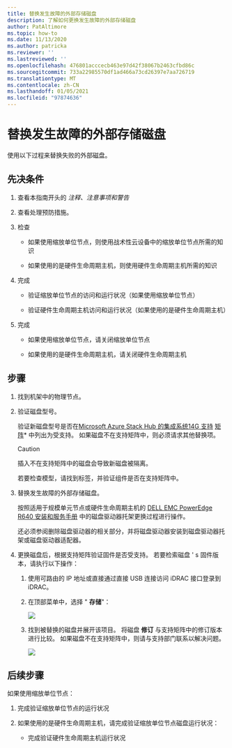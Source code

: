 ```yaml
---
title: 替换发生故障的外部存储磁盘
description: 了解如何更换发生故障的外部存储磁盘
author: PatAltimore
ms.topic: how-to
ms.date: 11/13/2020
ms.author: patricka
ms.reviewer: ''
ms.lastreviewed: ''
ms.openlocfilehash: 476801acccecb463e97d42f38067b2463cfbd86c
ms.sourcegitcommit: 733a22985570df1ad466a73cd26397e7aa726719
ms.translationtype: MT
ms.contentlocale: zh-CN
ms.lasthandoff: 01/05/2021
ms.locfileid: "97874636"
---
```

# <a name="replacing-a-failed-external-storage-disk"></a>替换发生故障的外部存储磁盘

使用以下过程来替换失败的外部磁盘。

## <a name="prerequisites"></a>先决条件

1.  查看本指南开头的 *注释、注意事项和警告*

2.  查看处理预防措施。

3.  检查

    -   如果使用缩放单位节点，则使用战术性云设备中的缩放单位节点所需的知识

    -   如果使用的是硬件生命周期主机，则使用硬件生命周期主机所需的知识

4.  完成

    -   验证缩放单位节点的访问和运行状况（如果使用缩放单位节点）

    -   验证硬件生命周期主机访问和运行状况（如果使用的是硬件生命周期主机）

5.  完成

    -   如果使用缩放单位节点，请关闭缩放单位节点

    -   如果使用的是硬件生命周期主机，请关闭硬件生命周期主机

## <a name="steps"></a>步骤

1.  找到机架中的物理节点。

2.  验证磁盘型号。

    验证新磁盘型号是否在[Microsoft Azure Stack Hub 的集成系统14G 支持](https://www.dell.com/support/home/product-support/product/cloud-for-microsoft-azure-stack14g/docs#q%3Dsupport%20matrix%26sort%3Ddate%20descending%26f%3Alang%3D%5Ben%5D) 
     [矩阵](https://www.dell.com/support/home/product-support/product/cloud-for-microsoft-azure-stack14g/docs#q%3Dsupport%20matrix%26sort%3Ddate%20descending%26f%3Alang%3D%5Ben%5D)* 中列出为受支持。
    如果磁盘不在支持矩阵中，则必须请求其他替换项。
    
    > [!CAUTION]
    > 插入不在支持矩阵中的磁盘会导致新磁盘被隔离。
        
    若要检查模型，请找到标签，并验证组件是否在支持矩阵中。
    
3.  替换发生故障的外部存储磁盘。

    按照适用于规模单元节点或硬件生命周期主机的 [DELL EMC PowerEdge R640 安装和服务手册](https://www.dell.com/support/manuals/us/en/04/poweredge-r640/per640_ism_pub/dell-emc-poweredge-r640-overview?guid=guid-f39be9ba-158c-45e3-b8b1-f07bb750d6d4) 中的磁盘驱动器托架更换过程进行操作。
    
    还必须参阅删除磁盘驱动器的相关部分，并将磁盘驱动器安装到磁盘驱动器托架或磁盘驱动器适配器。
    
4.  更换磁盘后，根据支持矩阵验证固件是否受支持。 若要检索磁盘 \' s 固件版本，请执行以下操作：

    1.  使用可路由的 IP 地址或直接通过直接 USB 连接访问 iDRAC 接口登录到 iDRAC。

    1.  在顶部菜单中，选择 " **存储**"：

        ![](media/image-30.png)
    
    1.  找到被替换的磁盘并展开该项目。 将磁盘 **修订** 与支持矩阵中的修订版本进行比较。 如果磁盘不在支持矩阵中，则请与支持部门联系以解决问题。

        ![](media/image-31.png)
        
## <a name="next-steps"></a>后续步骤

如果使用缩放单位节点：

1.  完成验证缩放单位节点的运行状况

2.  如果使用的是硬件生命周期主机，请完成验证缩放单位节点磁盘运行状况：

    -   完成验证硬件生命周期主机运行状况
    
